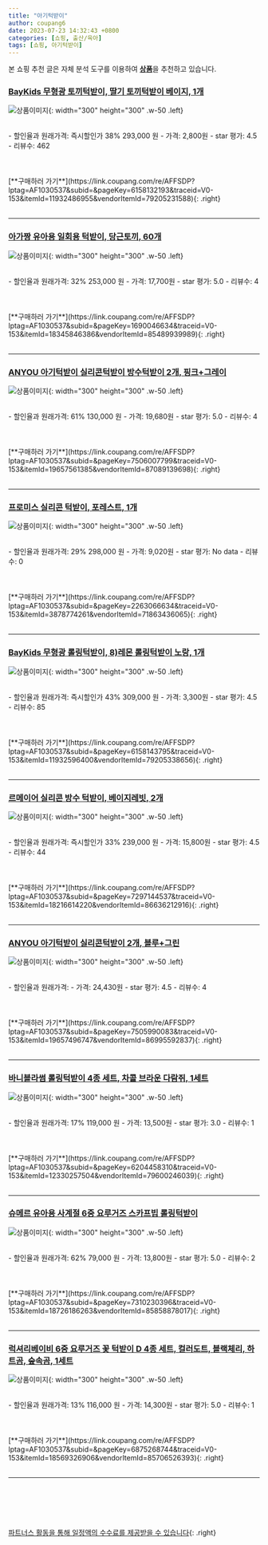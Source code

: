```yaml
---
title: "아기턱받이"
author: coupang6
date: 2023-07-23 14:32:43 +0800
categories: [쇼핑, 출산/육아]
tags: [쇼핑, 아기턱받이]
---
```


본 쇼핑 추천 글은 자체 분석 도구를 이용하여 [**상품**](https://link.coupang.com/a/bao1ui)을 추천하고 있습니다.

### [BayKids 무형광 토끼턱받이, 딸기 토끼턱받이 베이지, 1개](https://link.coupang.com/re/AFFSDP?lptag=AF1030537&subid=&pageKey=6158132193&traceid=V0-153&itemId=11932486955&vendorItemId=79205231588)

![상품이미지](https://thumbnail10.coupangcdn.com/thumbnails/remote/230x230ex/image/vendor_inventory/303f/f4dc89c347500319abef98cf4be2a3f0a4a92f6ce74c6d68dbf7a36951fb.jpg){: width="300" height="300" .w-50 .left}


<br>
- 할인율과 원래가격: 즉시할인가 38%  293,000   원
- 가격: 2,800원
- star 평가: 4.5
- 리뷰수: 462
<br>
<br>
<br>
<br>
[**구매하러 가기**](https://link.coupang.com/re/AFFSDP?lptag=AF1030537&subid=&pageKey=6158132193&traceid=V0-153&itemId=11932486955&vendorItemId=79205231588){: .right}
<br>
<br>

---

### [아가짱 유아용 일회용 턱받이, 당근토끼, 60개](https://link.coupang.com/re/AFFSDP?lptag=AF1030537&subid=&pageKey=1690046634&traceid=V0-153&itemId=18345846386&vendorItemId=85489939989)

![상품이미지](https://thumbnail6.coupangcdn.com/thumbnails/remote/230x230ex/image/rs_quotation_api/k7g2hfla/514797d2d4244916a88750961cefff06.jpg){: width="300" height="300" .w-50 .left}


<br>
- 할인율과 원래가격: 32%  253,000   원
- 가격: 17,700원
- star 평가: 5.0
- 리뷰수: 4
<br>
<br>
<br>
<br>
[**구매하러 가기**](https://link.coupang.com/re/AFFSDP?lptag=AF1030537&subid=&pageKey=1690046634&traceid=V0-153&itemId=18345846386&vendorItemId=85489939989){: .right}
<br>
<br>

---

### [ANYOU 아기턱받이 실리콘턱받이 방수턱받이 2개, 핑크+그레이](https://link.coupang.com/re/AFFSDP?lptag=AF1030537&subid=&pageKey=7506007799&traceid=V0-153&itemId=19657561385&vendorItemId=87089139698)

![상품이미지](https://thumbnail10.coupangcdn.com/thumbnails/remote/230x230ex/image/vendor_inventory/ce13/64c91148d5e8a44a70a18741ce87c9a1f29a5b3b6cb0f85d5199d7cb5fbd.jpg){: width="300" height="300" .w-50 .left}


<br>
- 할인율과 원래가격: 61%  130,000   원
- 가격: 19,680원
- star 평가: 5.0
- 리뷰수: 4
<br>
<br>
<br>
<br>
[**구매하러 가기**](https://link.coupang.com/re/AFFSDP?lptag=AF1030537&subid=&pageKey=7506007799&traceid=V0-153&itemId=19657561385&vendorItemId=87089139698){: .right}
<br>
<br>

---

### [프로미스 실리콘 턱받이, 포레스트, 1개](https://link.coupang.com/re/AFFSDP?lptag=AF1030537&subid=&pageKey=2263066634&traceid=V0-153&itemId=3878774261&vendorItemId=71863436065)

![상품이미지](https://thumbnail9.coupangcdn.com/thumbnails/remote/230x230ex/image/retail/images/4424156453442048-1b3455eb-8583-4687-acfe-3f10918c2cb3.jpg){: width="300" height="300" .w-50 .left}


<br>
- 할인율과 원래가격: 29%  298,000   원
- 가격: 9,020원
- star 평가: No data
- 리뷰수: 0
<br>
<br>
<br>
<br>
[**구매하러 가기**](https://link.coupang.com/re/AFFSDP?lptag=AF1030537&subid=&pageKey=2263066634&traceid=V0-153&itemId=3878774261&vendorItemId=71863436065){: .right}
<br>
<br>

---

### [BayKids 무형광 롤링턱받이, 8)레몬 롤링턱받이 노랑, 1개](https://link.coupang.com/re/AFFSDP?lptag=AF1030537&subid=&pageKey=6158143795&traceid=V0-153&itemId=11932596400&vendorItemId=79205338656)

![상품이미지](https://thumbnail6.coupangcdn.com/thumbnails/remote/230x230ex/image/vendor_inventory/61df/0add77c47bc65b783e3fd65b9430ef6542b243d225270e27ac4fb4cf0831.jpg){: width="300" height="300" .w-50 .left}


<br>
- 할인율과 원래가격: 즉시할인가 43%  309,000   원
- 가격: 3,300원
- star 평가: 4.5
- 리뷰수: 85
<br>
<br>
<br>
<br>
[**구매하러 가기**](https://link.coupang.com/re/AFFSDP?lptag=AF1030537&subid=&pageKey=6158143795&traceid=V0-153&itemId=11932596400&vendorItemId=79205338656){: .right}
<br>
<br>

---

### [르메이어 실리콘 방수 턱받이, 베이지레빗, 2개](https://link.coupang.com/re/AFFSDP?lptag=AF1030537&subid=&pageKey=7297144537&traceid=V0-153&itemId=18216614220&vendorItemId=86636212916)

![상품이미지](https://thumbnail10.coupangcdn.com/thumbnails/remote/230x230ex/image/retail/images/2023/07/20/12/5/88c42d3b-0689-492b-9d58-73f4ad2a5f8c.jpg){: width="300" height="300" .w-50 .left}


<br>
- 할인율과 원래가격: 즉시할인가 33%  239,000   원
- 가격: 15,800원
- star 평가: 4.5
- 리뷰수: 44
<br>
<br>
<br>
<br>
[**구매하러 가기**](https://link.coupang.com/re/AFFSDP?lptag=AF1030537&subid=&pageKey=7297144537&traceid=V0-153&itemId=18216614220&vendorItemId=86636212916){: .right}
<br>
<br>

---

### [ANYOU 아기턱받이 실리콘턱받이 2개, 블루+그린](https://link.coupang.com/re/AFFSDP?lptag=AF1030537&subid=&pageKey=7505990083&traceid=V0-153&itemId=19657496747&vendorItemId=86995592837)

![상품이미지](https://thumbnail9.coupangcdn.com/thumbnails/remote/230x230ex/image/vendor_inventory/9667/59d2c9c10cd1a7c0de2a9915c617f4a4f70a807be704b9afde774ace4ac6.jpg){: width="300" height="300" .w-50 .left}


<br>
- 할인율과 원래가격: 
- 가격: 24,430원
- star 평가: 4.5
- 리뷰수: 4
<br>
<br>
<br>
<br>
[**구매하러 가기**](https://link.coupang.com/re/AFFSDP?lptag=AF1030537&subid=&pageKey=7505990083&traceid=V0-153&itemId=19657496747&vendorItemId=86995592837){: .right}
<br>
<br>

---

### [바니블라썸 롤링턱받이 4종 세트, 차콜 브라운 다람쥐, 1세트](https://link.coupang.com/re/AFFSDP?lptag=AF1030537&subid=&pageKey=6204458310&traceid=V0-153&itemId=12330257504&vendorItemId=79600246039)

![상품이미지](https://thumbnail7.coupangcdn.com/thumbnails/remote/230x230ex/image/retail/images/1861253782538589-500a96cd-5b1e-47be-9f6f-c4c564bd5bbd.jpg){: width="300" height="300" .w-50 .left}


<br>
- 할인율과 원래가격: 17%  119,000   원
- 가격: 13,500원
- star 평가: 3.0
- 리뷰수: 1
<br>
<br>
<br>
<br>
[**구매하러 가기**](https://link.coupang.com/re/AFFSDP?lptag=AF1030537&subid=&pageKey=6204458310&traceid=V0-153&itemId=12330257504&vendorItemId=79600246039){: .right}
<br>
<br>

---

### [슈메르 유아용 사계절 6중 요루거즈 스카프빕 롤링턱받이](https://link.coupang.com/re/AFFSDP?lptag=AF1030537&subid=&pageKey=7310230396&traceid=V0-153&itemId=18726186263&vendorItemId=85858878017)

![상품이미지](https://thumbnail9.coupangcdn.com/thumbnails/remote/230x230ex/image/vendor_inventory/c9ca/ef09aa73c099b92e98ed4255ed2094d3a62a619a3c6256ca3ce02725dc28.jpg){: width="300" height="300" .w-50 .left}


<br>
- 할인율과 원래가격: 62%  79,000   원
- 가격: 13,800원
- star 평가: 5.0
- 리뷰수: 2
<br>
<br>
<br>
<br>
[**구매하러 가기**](https://link.coupang.com/re/AFFSDP?lptag=AF1030537&subid=&pageKey=7310230396&traceid=V0-153&itemId=18726186263&vendorItemId=85858878017){: .right}
<br>
<br>

---

### [럭셔리베이비 6중 요루거즈 꽃 턱받이 D 4종 세트, 컬러도트, 블랙체리, 하트곰, 숲속곰, 1세트](https://link.coupang.com/re/AFFSDP?lptag=AF1030537&subid=&pageKey=6875268744&traceid=V0-153&itemId=18569326906&vendorItemId=85706526393)

![상품이미지](https://thumbnail8.coupangcdn.com/thumbnails/remote/230x230ex/image/retail/images/2023/04/18/15/3/dba4e2f0-626a-4b81-9a73-de6804797fb6.jpg){: width="300" height="300" .w-50 .left}


<br>
- 할인율과 원래가격: 13%  116,000   원
- 가격: 14,300원
- star 평가: 5.0
- 리뷰수: 1
<br>
<br>
<br>
<br>
[**구매하러 가기**](https://link.coupang.com/re/AFFSDP?lptag=AF1030537&subid=&pageKey=6875268744&traceid=V0-153&itemId=18569326906&vendorItemId=85706526393){: .right}
<br>
<br>

---
<br><br><br><br><br> [파트너스 활동을 통해 일정액의 수수료를 제공받을 수 있습니다](https://link.coupang.com/a/bao1ui){: .right}